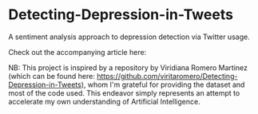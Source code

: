 # Detecting-Depression-in-Tweets
A sentiment analysis approach to depression detection via Twitter usage.

Check out the accompanying article here: 

NB: This project is inspired by a repository by Viridiana Romero Martinez (which can be found here: https://github.com/viritaromero/Detecting-Depression-in-Tweets), whom I'm grateful for providing the dataset and most of the code used. This endeavor simply represents an attempt to accelerate my own understanding of Artificial Intelligence. 

